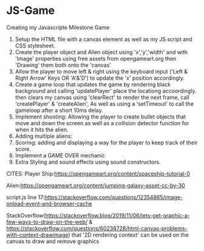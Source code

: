 # JS-Game
Creating my Javascripte Milestone Game

1. Setup the HTML file with a canvas element as well as my JS script and CSS stylesheet.
2. Create the player object and Alien object using 'x','y','width' and with 'Image' properties using free assets from opengameart.org then 'Drawing' them both onto the 'canvas'
3. Allow the player to move left & right using the keyboard input ('Left & Right Arrow' Keys OR 'A'&'D') to update the 'x' position accordingly.
4. Create a game loop that updates the game by rendering black background and calling 'updatePlayer' place the locationg accoordingly. then clears my canvas using 'clearRect' to render the next frame, call 'createPlayer' & 'createAlien', As well as using a 'setTimeout' to call the gameloop after a short 10ms delay.
5. Implement shooting: Allowing the player to create bullet objects that move and down the screen as well as a collision detector function for when it hits the alien.
6. Adding multiple aliens:
8. Scoring: adding and displaying a way for the player to keep track of their score.
9. Implement a GAME OVER mechanic
10. Extra Styling and sound effects using sound constructors.






CITES:
Player Ship:https://opengameart.org/content/spaceship-tutorial-0

Alien:https://opengameart.org/content/jumping-galaxy-asset-cc-by-30

script.js line 17:https://stackoverflow.com/questions/12354865/image-onload-event-and-browser-cache

StackOverflow(https://stackoverflow.blog/2019/11/06/lets-get-graphic-a-few-ways-to-draw-on-the-web/ & https://stackoverflow.com/questions/60238728/html-canvas-problems-with-context-drawimage) that '2D rendering context' can be used on the canvas to draw and remove graphics

